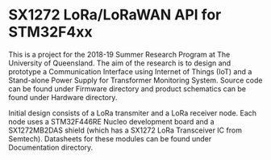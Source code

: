 # SX1272 LoRa/LoRaWAN API for STM32F4xx
This is a project for the 2018-19 Summer Research Program at The University of Queensland. The aim of the research is to design and prototype a Communication Interface using Internet of Things (IoT) and a Stand-alone Power Supply for Transformer Monitoring System. Source code can be found under Firmware directory and product schematics can be found under Hardware directory.

Initial design consists of a LoRa transmiter and a LoRa receiver node. Each node uses a STM32F446RE Nucleo development board and a SX1272MB2DAS shield (which has a SX1272 LoRa Transceiver IC from Semtech). Datasheets for these modules can be found under Documentation directory.
